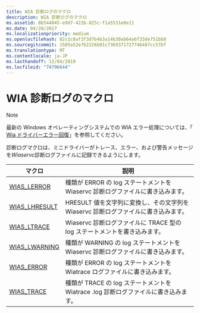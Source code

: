 ```yaml
---
title: WIA 診断ログのマクロ
description: WIA 診断ログのマクロ
ms.assetid: 8b544045-e9d7-422b-825c-f1a5531e0e11
ms.date: 04/20/2017
ms.localizationpriority: medium
ms.openlocfilehash: 82c1c8af3f3d7b4b3a14b30ab64a6f33de751bb8
ms.sourcegitcommit: 1585a52e762226b01c7369371727746487cc57bf
ms.translationtype: MT
ms.contentlocale: ja-JP
ms.lasthandoff: 12/04/2019
ms.locfileid: "74796644"
---
```

# <a name="wia-diagnostic-log-macros"></a>WIA 診断ログのマクロ

> [!NOTE]
> 最新の Windows オペレーティングシステムでの WIA エラー処理については、「 [Wia ドライバーエラー回復](wia-driver-error-recovery-for-windows-vista.md)」を参照してください。

診断ログマクロは、ミニドライバーがトレース、エラー、および警告メッセージを*Wiaservc*診断ログファイルに記録できるようにします。

| マクロ | 説明 |
| --- | --- |
|[WIAS_LERROR](https://docs.microsoft.com/windows-hardware/drivers/ddi/wiamdef/nf-wiamdef-wias_lerror) | 種類が ERROR の log ステートメントを Wiaservc 診断ログファイルに書き込みます。 |
| [WIAS_LHRESULT](https://docs.microsoft.com/windows-hardware/drivers/ddi/wiamdef/nf-wiamdef-wias_lhresult) | HRESULT 値を文字列に変換し、その文字列を Wiaservc 診断ログファイルに書き込みます。 |
| [WIAS_LTRACE](https://docs.microsoft.com/windows-hardware/drivers/ddi/wiamdef/nf-wiamdef-wias_ltrace) | Wiaservc 診断ログファイルに TRACE 型の log ステートメントを書き込みます。 |
| [WIAS_LWARNING](https://docs.microsoft.com/windows-hardware/drivers/ddi/wiamdef/nf-wiamdef-wias_lwarning) | 種類が WARNING の log ステートメントを Wiaservc 診断ログファイルに書き込みます。 |
| [WIAS_ERROR](https://docs.microsoft.com/windows-hardware/drivers/ddi/wiamdef/nf-wiamdef-wias_error) | 種類が ERROR の log ステートメントを Wiatrace ログファイルに書き込みます。 |
| [WIAS_TRACE](https://docs.microsoft.com/windows-hardware/drivers/ddi/wiamdef/nf-wiamdef-wias_trace) | 種類が TRACE の log ステートメントを Wiatrace .log 診断ログファイルに書き込みます。 |
